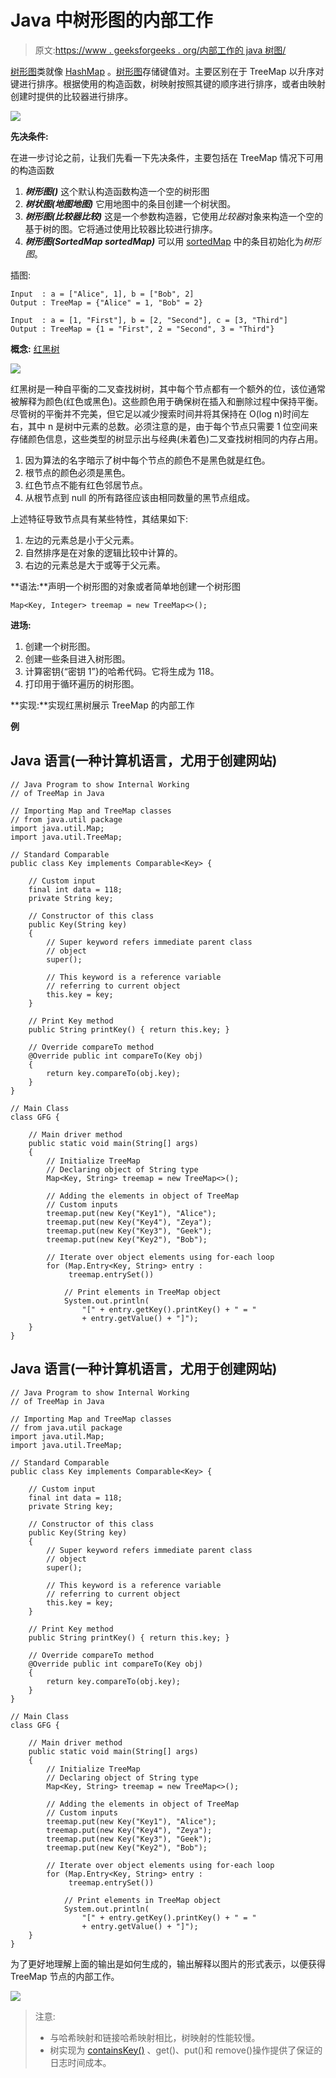 # Java 中树形图的内部工作

> 原文:[https://www . geeksforgeeks . org/内部工作的 java 树图/](https://www.geeksforgeeks.org/internal-working-of-treemap-in-java/)

[树形图](https://www.geeksforgeeks.org/treemap-in-java/)类就像 [HashMap](https://www.geeksforgeeks.org/java-util-hashmap-in-java/) 。[树形图](https://www.geeksforgeeks.org/treemap-in-java/)存储键值对。主要区别在于 TreeMap 以升序对键进行排序。根据使用的构造函数，树映射按照其键的顺序进行排序，或者由映射创建时提供的比较器进行排序。

![](img/402cdd56bd5c96ca824d6110c57e64f6.png)

**先决条件:**

在进一步讨论之前，让我们先看一下先决条件，主要包括在 TreeMap 情况下可用的构造函数

1.  ***树形图()*** 这个默认构造函数构造一个空的树形图
2.  ***树状图(地图地图)*** 它用地图中的条目创建一个树状图。
3.  ***树形图(比较器比较)*** 这是一个参数构造器，它使用*比较器*对象来构造一个空的基于树的图。它将通过使用比较器比较进行排序。
4.  ***树形图(SortedMap sortedMap)*** 可以用 [sortedMap](https://www.geeksforgeeks.org/sortedmap-java-examples/) 中的条目初始化为*树形图*。

插图:

```
Input  : a = ["Alice", 1], b = ["Bob", 2]
Output : TreeMap = {"Alice" = 1, "Bob" = 2}

Input  : a = [1, "First"], b = [2, "Second"], c = [3, "Third"]
Output : TreeMap = {1 = "First", 2 = "Second", 3 = "Third"}
```

**概念:** [红黑树](https://www.geeksforgeeks.org/red-black-tree-set-1-introduction-2/)

![](img/d26ff6f4c05a271fe214e6d5690a123d.png)

红黑树是一种自平衡的二叉查找树树，其中每个节点都有一个额外的位，该位通常被解释为颜色(红色或黑色)。这些颜色用于确保树在插入和删除过程中保持平衡。尽管树的平衡并不完美，但它足以减少搜索时间并将其保持在 O(log n)时间左右，其中 n 是树中元素的总数。必须注意的是，由于每个节点只需要 1 位空间来存储颜色信息，这些类型的树显示出与经典(未着色)二叉查找树相同的内存占用。

1.  因为算法的名字暗示了树中每个节点的颜色不是黑色就是红色。
2.  根节点的颜色必须是黑色。
3.  红色节点不能有红色邻居节点。
4.  从根节点到 null 的所有路径应该由相同数量的黑节点组成。

上述特征导致节点具有某些特性，其结果如下:

1.  左边的元素总是小于父元素。
2.  自然排序是在对象的逻辑比较中计算的。
3.  右边的元素总是大于或等于父元素。

**语法:**声明一个树形图的对象或者简单地创建一个树形图

```
Map<Key, Integer> treemap = new TreeMap<>();
```

**进场:**

1.  创建一个树形图。
2.  创建一些条目进入树形图。
3.  计算密钥{“密钥 1”}的哈希代码。它将生成为 118。
4.  打印用于循环遍历的树形图。

**实现:**实现红黑树展示 TreeMap 的内部工作

**例**

## Java 语言(一种计算机语言，尤用于创建网站)

```
// Java Program to show Internal Working
// of TreeMap in Java

// Importing Map and TreeMap classes
// from java.util package
import java.util.Map;
import java.util.TreeMap;

// Standard Comparable
public class Key implements Comparable<Key> {

    // Custom input
    final int data = 118;
    private String key;

    // Constructor of this class
    public Key(String key)
    {
        // Super keyword refers immediate parent class
        // object
        super();

        // This keyword is a reference variable
        // referring to current object
        this.key = key;
    }

    // Print Key method
    public String printKey() { return this.key; }

    // Override compareTo method
    @Override public int compareTo(Key obj)
    {
        return key.compareTo(obj.key);
    }
}

// Main Class
class GFG {

    // Main driver method
    public static void main(String[] args)
    {
        // Initialize TreeMap
        // Declaring object of String type
        Map<Key, String> treemap = new TreeMap<>();

        // Adding the elements in object of TreeMap
        // Custom inputs
        treemap.put(new Key("Key1"), "Alice");
        treemap.put(new Key("Key4"), "Zeya");
        treemap.put(new Key("Key3"), "Geek");
        treemap.put(new Key("Key2"), "Bob");

        // Iterate over object elements using for-each loop
        for (Map.Entry<Key, String> entry :
             treemap.entrySet())

            // Print elements in TreeMap object
            System.out.println(
                "[" + entry.getKey().printKey() + " = "
                + entry.getValue() + "]");
    }
}
```

## Java 语言(一种计算机语言，尤用于创建网站)

```
// Java Program to show Internal Working
// of TreeMap in Java

// Importing Map and TreeMap classes
// from java.util package
import java.util.Map;
import java.util.TreeMap;

// Standard Comparable
public class Key implements Comparable<Key> {

    // Custom input
    final int data = 118;
    private String key;

    // Constructor of this class
    public Key(String key)
    {
        // Super keyword refers immediate parent class
        // object
        super();

        // This keyword is a reference variable
        // referring to current object
        this.key = key;
    }

    // Print Key method
    public String printKey() { return this.key; }

    // Override compareTo method
    @Override public int compareTo(Key obj)
    {
        return key.compareTo(obj.key);
    }
}

// Main Class
class GFG {

    // Main driver method
    public static void main(String[] args)
    {
        // Initialize TreeMap
        // Declaring object of String type
        Map<Key, String> treemap = new TreeMap<>();

        // Adding the elements in object of TreeMap
        // Custom inputs
        treemap.put(new Key("Key1"), "Alice");
        treemap.put(new Key("Key4"), "Zeya");
        treemap.put(new Key("Key3"), "Geek");
        treemap.put(new Key("Key2"), "Bob");

        // Iterate over object elements using for-each loop
        for (Map.Entry<Key, String> entry :
             treemap.entrySet())

            // Print elements in TreeMap object
            System.out.println(
                "[" + entry.getKey().printKey() + " = "
                + entry.getValue() + "]");
    }
}
```

为了更好地理解上面的输出是如何生成的，输出解释以图片的形式表示，以便获得 TreeMap 节点的内部工作。

![](img/80f87ff8dc974e1a289feeb28c226a01.png)

> 注意:
> 
> *   与哈希映射和链接哈希映射相比，树映射的性能较慢。
> *   树实现为 [containsKey()](https://www.geeksforgeeks.org/hashmap-containskey-method-in-java/) 、get()、put()和 remove()操作提供了保证的日志时间成本。